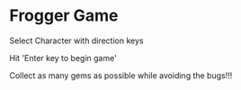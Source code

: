 Frogger Game
===============================

Select Character with direction keys

Hit 'Enter key to begin game'

Collect as many gems as possible while avoiding the bugs!!!

